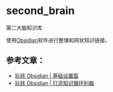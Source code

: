 # second_brain
第二大脑知识库

使用[Obsidian](https://obsidian.md)软件进行整理和网状知识链接。

## 参考文章：
- [玩转 Obsidian | 基础设置篇](https://sspai.com/post/63481)
- [玩转 Obsidian | 打造知识循环利器](https://sspai.com/post/62414)

